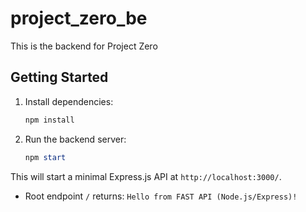 # project_zero_be

This is the backend for Project Zero

## Getting Started

1. Install dependencies:
   ```powershell
   npm install
   ```
2. Run the backend server:
   ```powershell
   npm start
   ```

This will start a minimal Express.js API at `http://localhost:3000/`.

- Root endpoint `/` returns: `Hello from FAST API (Node.js/Express)!`

